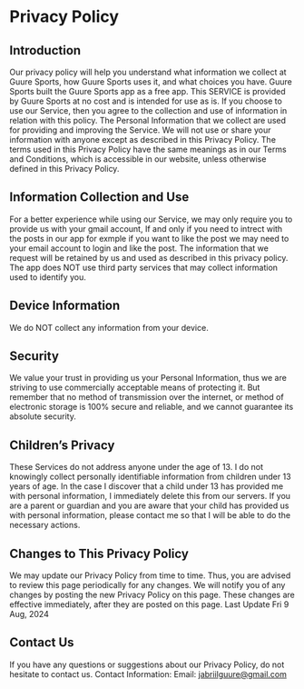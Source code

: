 <h1>Privacy Policy</h1>

<h2>Introduction</h2>

Our privacy policy will help you understand what information we collect at Guure Sports, how Guure Sports uses it, and what choices you have. Guure Sports built the Guure Sports app as a free app. This SERVICE is provided by Guure Sports at no cost and is intended for use as is. If you choose to use our Service, then you agree to the collection and use of information in relation with this policy. The Personal Information that we collect are used for providing and improving the Service. We will not use or share your information with anyone except as described in this Privacy Policy.
The terms used in this Privacy Policy have the same meanings as in our Terms and Conditions, which is accessible in our website, unless otherwise defined in this Privacy Policy.

<h2>Information Collection and Use</h2>

For a better experience while using our Service, we may only require you to provide us with your gmail account, If and only if you need to intrect with the posts in our app for exmple if you want to like the post we may need to your email account to login and like the post. The information that we request will be retained by us and used as described in this privacy policy.
The app does NOT use third party services that may collect information used to identify you.

<h2>Device Information</h2>
We do NOT collect any information from your device. 

<h2>Security</h2>

We value your trust in providing us your Personal Information, thus we are striving to use commercially acceptable means of protecting it. But remember that no method of transmission over the internet, or method of electronic storage is 100% secure and reliable, and we cannot guarantee its absolute security.

<h2>Children’s Privacy</h2>

These Services do not address anyone under the age of 13. I do not knowingly collect personally identifiable information from children under 13 years of age. In the case I discover that a child under 13 has provided me with personal information, I immediately delete this from our servers. If you are a parent or guardian and you are aware that your child has provided us with personal information, please contact me so that I will be able to do the necessary actions. 

<h2>Changes to This Privacy Policy</h2>

We may update our Privacy Policy from time to time. Thus, you are advised to review this page periodically for any changes. We will notify you of any changes by posting the new Privacy Policy on this page. These changes are effective immediately, after they are posted on this page.
Last Update Fri 9 Aug, 2024
  
<h2>Contact Us</h2>
  
If you have any questions or suggestions about our Privacy Policy, do not hesitate to contact us.
Contact Information:
Email: jabriilguure@gmail.com
